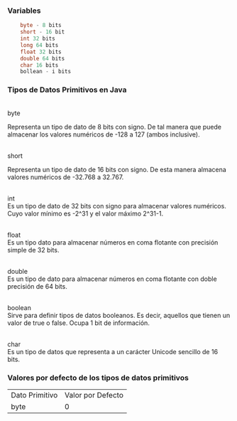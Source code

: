 ### Variables
   
```java
    byte - 8 bits
    short - 16 bit
    int 32 bits
    long 64 bits
    float 32 bits
    double 64 bits
    char 16 bits
    bollean - i bits
```

###  Tipos de Datos Primitivos en Java   

<br>byte</br>

Representa un tipo de dato de 8 bits con signo. De tal manera que puede almacenar los valores numéricos de -128 a 127 (ambos inclusive).

<br>short</br>

Representa un tipo de dato de 16 bits con signo. De esta manera almacena valores numéricos de -32.768 a 32.767.

<br> int </br>
Es un tipo de dato de 32 bits con signo para almacenar valores numéricos. Cuyo valor mínimo es -2^31 y el valor máximo 2^31-1.

<br> float </br>
Es un tipo dato para almacenar números en coma flotante con precisión simple de 32 bits.

<br> double </br>
Es un tipo de dato para almacenar números en coma flotante con doble precisión de 64 bits.

<br> boolean </br>
Sirve para definir tipos de datos booleanos. Es decir, aquellos que tienen un valor de true o false. Ocupa 1 bit de información.

<br> char </br>
Es un tipo de datos que representa a un carácter Unicode sencillo de 16 bits.

### Valores por defecto de los tipos de datos primitivos

<table>

  <tr>
    <td>Dato Primitivo</td>
    <td>Valor por Defecto</td>
  </tr>

  <tr>
    <td>byte</td>
    <td>0</td>
  </tr>

</table>
